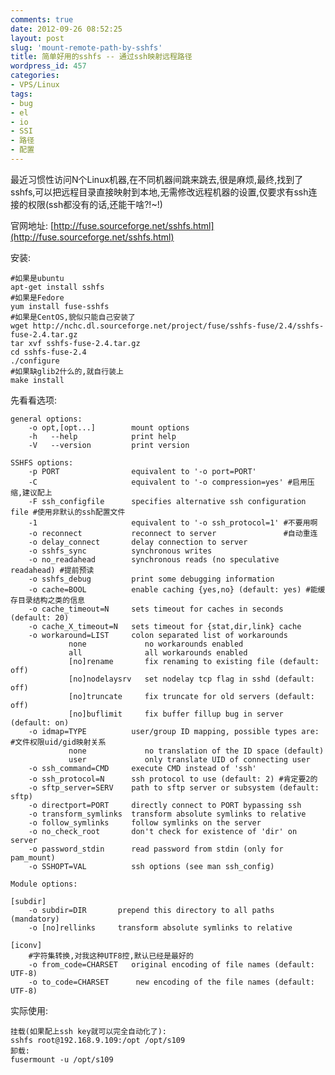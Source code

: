 ```yaml
---
comments: true
date: 2012-09-26 08:52:25
layout: post
slug: 'mount-remote-path-by-sshfs'
title: 简单好用的sshfs -- 通过ssh映射远程路径
wordpress_id: 457
categories:
- VPS/Linux
tags:
- bug
- el
- io
- SSI
- 路径
- 配置
---
```


最近习惯性访问N个Linux机器,在不同机器间跳来跳去,很是麻烦,最终,找到了sshfs,可以把远程目录直接映射到本地,无需修改远程机器的设置,仅要求有ssh连接的权限(ssh都没有的话,还能干啥?!~!)






官网地址: [http://fuse.sourceforge.net/sshfs.html](http://fuse.sourceforge.net/sshfs.html)








安装:



    
    
    #如果是ubuntu
    apt-get install sshfs
    #如果是Fedore
    yum install fuse-sshfs
    #如果是CentOS,貌似只能自己安装了
    wget http://nchc.dl.sourceforge.net/project/fuse/sshfs-fuse/2.4/sshfs-fuse-2.4.tar.gz
    tar xvf sshfs-fuse-2.4.tar.gz
    cd sshfs-fuse-2.4
    ./configure
    #如果缺glib2什么的,就自行装上
    make install
    







先看看选项:



    
    
    general options:
        -o opt,[opt...]        mount options
        -h   --help            print help
        -V   --version         print version
    
    SSHFS options:
        -p PORT                equivalent to '-o port=PORT'
        -C                     equivalent to '-o compression=yes' #启用压缩,建议配上
        -F ssh_configfile      specifies alternative ssh configuration file #使用非默认的ssh配置文件
        -1                     equivalent to '-o ssh_protocol=1' #不要用啊
        -o reconnect           reconnect to server               #自动重连
        -o delay_connect       delay connection to server
        -o sshfs_sync          synchronous writes
        -o no_readahead        synchronous reads (no speculative readahead) #提前预读
        -o sshfs_debug         print some debugging information
        -o cache=BOOL          enable caching {yes,no} (default: yes) #能缓存目录结构之类的信息
        -o cache_timeout=N     sets timeout for caches in seconds (default: 20)
        -o cache_X_timeout=N   sets timeout for {stat,dir,link} cache
        -o workaround=LIST     colon separated list of workarounds
                 none             no workarounds enabled
                 all              all workarounds enabled
                 [no]rename       fix renaming to existing file (default: off)
                 [no]nodelaysrv   set nodelay tcp flag in sshd (default: off)
                 [no]truncate     fix truncate for old servers (default: off)
                 [no]buflimit     fix buffer fillup bug in server (default: on)
        -o idmap=TYPE          user/group ID mapping, possible types are:  #文件权限uid/gid映射关系
                 none             no translation of the ID space (default)
                 user             only translate UID of connecting user
        -o ssh_command=CMD     execute CMD instead of 'ssh'
        -o ssh_protocol=N      ssh protocol to use (default: 2) #肯定要2的
        -o sftp_server=SERV    path to sftp server or subsystem (default: sftp)
        -o directport=PORT     directly connect to PORT bypassing ssh
        -o transform_symlinks  transform absolute symlinks to relative
        -o follow_symlinks     follow symlinks on the server
        -o no_check_root       don't check for existence of 'dir' on server
        -o password_stdin      read password from stdin (only for pam_mount)
        -o SSHOPT=VAL          ssh options (see man ssh_config)
    
    Module options:
    
    [subdir]
        -o subdir=DIR	    prepend this directory to all paths (mandatory)
        -o [no]rellinks	    transform absolute symlinks to relative
    
    [iconv]
        #字符集转换,对我这种UTF8控,默认已经是最好的
        -o from_code=CHARSET   original encoding of file names (default: UTF-8)
        -o to_code=CHARSET	    new encoding of the file names (default: UTF-8)
    
    







实际使用:



    
    
    挂载(如果配上ssh key就可以完全自动化了):
    sshfs root@192.168.9.109:/opt /opt/s109
    卸载:
    fusermount -u /opt/s109
    
